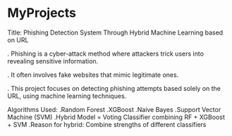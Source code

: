 # MyProjects

Title: Phishing Detection System Through Hybrid Machine Learning based on URL

. Phishing is a cyber-attack method where attackers trick users into revealing sensitive information.

. It often involves fake websites that mimic legitimate ones.

. This project focuses on detecting phishing attempts based solely on the URL, using machine learning techniques.



Algorithms Used:
.Random Forest
.XGBoost
.Naive Bayes
.Support Vector Machine (SVM)
.Hybrid Model = Voting Classifier combining RF + XGBoost + SVM
.Reason for hybrid: Combine strengths of different classifiers
